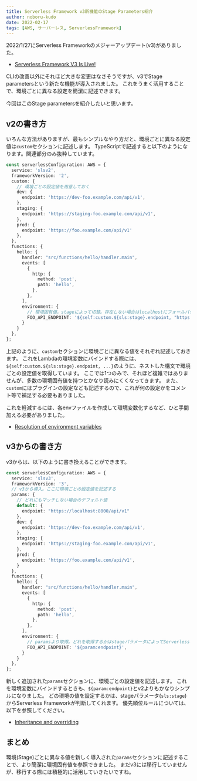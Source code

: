 ```yaml
---
title: Serverless Framework v3新機能のStage Parameters紹介
author: noboru-kudo
date: 2022-02-17
tags: [AWS, サーバーレス, ServerlessFramework]
---
```


2022/1/27にServerless Frameworkのメジャーアップデート(v3)がありました。

- [Serverless Framework V3 Is Live!](https://www.serverless.com/blog/serverless-framework-v3-is-live)

CLIの改善以外にそれほど大きな変更はなさそうですが、v3でStage parametersという新たな機能が導入されました。
これをうまく活用することで、環境ごとに異なる設定を簡潔に記述できます。

今回はこのStage parametersを紹介したいと思います。

## v2の書き方

いろんな方法がありますが、最もシンプルなやり方だと、環境ごとに異なる設定値は`custom`セクションに記述します。
TypeScriptで記述すると以下のようになります。関連部分のみ抜粋しています。

```typescript
const serverlessConfiguration: AWS = {
  service: 'slsv2',
  frameworkVersion: '2',
  custom: {
    // 環境ごとの設定値を用意しておく
    dev: {
      endpoint: 'https://dev-foo.example.com/api/v1',
    },
    staging: {
      endpoint: 'https://staging-foo.example.com/api/v1',
    },
    prod: {
      endpoint: 'https://foo.example.com/api/v1'
    },
  },
  functions: {
    hello: {
      handler: "src/functions/hello/handler.main",
      events: [
        {
          http: {
            method: 'post',
            path: 'hello',
          },
        },
      ],
      environment: {
        // 環境固有値。stageによって切替。存在しない場合はlocalhostにフォールバック
        FOO_API_ENDPOINT: '${self:custom.${sls:stage}.endpoint, "https://localhost:8000/api/v1"}'
      }
    }
  },
};
```

上記のように、`custom`セクションに環境ごとに異なる値をそれぞれ記述しておきます。
これをLambdaの環境変数にバインドする際には、`${self:custom.${sls:stage}.endpoint, ...}`のように、ネストした構文で環境ごとの設定値を取得しています。
ここでは1つのみで、それほど複雑ではありませんが、多数の環境固有値を持つとかなり読みにくくなってきます。
また、`custom`にはプラグインの設定なども記述するので、これが何の設定かをコメント等で補足する必要もありました。

これを軽減するには、各envファイルを作成して環境変数化するなど、ひと手間加える必要がありました。

- [Resolution of environment variables](https://www.serverless.com/framework/docs/environment-variables)

## v3からの書き方

v3からは、以下のように書き換えることができます。

```typescript
const serverlessConfiguration: AWS = {
  service: 'slsv3',
  frameworkVersion: '3',
  // v3から導入。ここに環境ごとの設定値を記述する
  params: {
    // どれにもマッチしない場合のデフォルト値
    default: {
      endpoint: "https://localhost:8000/api/v1"
    },
    dev: {
      endpoint: 'https://dev-foo.example.com/api/v1',
    },
    staging: {
      endpoint: 'https://staging-foo.example.com/api/v1',
    },
    prod: {
      endpoint: 'https://foo.example.com/api/v1',
    }
  },
  functions: {
    hello: {
      handler: "src/functions/hello/handler.main",
      events: [
        {
          http: {
            method: 'post',
            path: 'hello',
          },
        },
      ],
      environment: {
        // paramsより取得。どれを取得するかはstageパラメータによってServerless Frameworkが考慮してくれる
        FOO_API_ENDPOINT: '${param:endpoint}',
      }
    }
  },
};
```

新しく追加された`params`セクションに、環境ごとの設定値を記述します。
これを環境変数にバインドするときも、`${param:endpoint}`とv2よりもかなりシンプルになりました。
どの環境の値を設定するかは、stageパラメータ(`sls:stage`)からServerless Frameworkが判断してくれます。
優先順位ルールについては、以下を参照してください。
- [Inheritance and overriding](https://www.serverless.com/framework/docs/guides/parameters#inheritance-and-overriding)

## まとめ

環境(Stage)ごとに異なる値を新しく導入された`params`セクションに記述することで、より簡潔に環境固有値を参照できました。
まだv3には移行していませんが、移行する際には積極的に活用していきたいですね。
